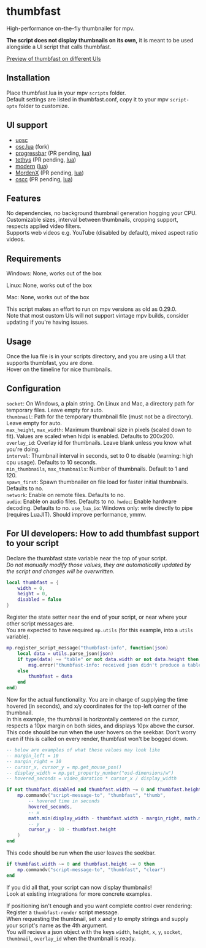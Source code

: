 # thumbfast
High-performance on-the-fly thumbnailer for mpv.

**The script does not display thumbnails on its own,** it is meant to be used alongside a UI script that calls thumbfast.

[Preview of thumbfast on different UIs](https://user-images.githubusercontent.com/42466980/199102896-65f9e989-4189-4734-82a7-bda8ee63c7a6.webm)

## Installation
Place thumbfast.lua in your mpv `scripts` folder.  
Default settings are listed in thumbfast.conf, copy it to your mpv `script-opts` folder to customize.

## UI support
- [uosc](https://github.com/tomasklaen/uosc)
- [osc.lua](https://github.com/po5/thumbfast/blob/vanilla-osc/player/lua/osc.lua) (fork)
- [progressbar](https://github.com/torque/mpv-progressbar) (PR pending, [lua](https://github.com/po5/thumbfast/blob/mpv-progressbar/build/progressbar.lua))
- [tethys](https://github.com/Zren/mpv-osc-tethys) (PR pending, [lua](https://github.com/Zren/mpv-osc-tethys/blob/a6a3f4295e9a68dbb0763f30cb2d9f73b2452445/osc_tethys.lua))
- [modern](https://github.com/maoiscat/mpv-osc-modern/tree/with.thumbfast) ([lua](https://github.com/maoiscat/mpv-osc-modern/blob/with.thumbfast/modern.lua))
- [MordenX](https://github.com/cyl0/MordenX) (PR pending, [lua](https://github.com/cyl0/MordenX/blob/16cf217c460b4eee8fdafe6821cc3c0db3d1532f/mordenx.lua))
- [oscc](https://github.com/longtermfree/oscc) (PR pending, [lua](https://github.com/longtermfree/oscc/blob/ebe49992a9121980f5956be03d6c8c9b52a2ff5e/oscc.lua))

## Features
No dependencies, no background thumbnail generation hogging your CPU.  
Customizable sizes, interval between thumbnails, cropping support, respects applied video filters.  
Supports web videos e.g. YouTube (disabled by default), mixed aspect ratio videos.

## Requirements
Windows: None, works out of the box

Linux: None, works out of the box

Mac: None, works out of the box

This script makes an effort to run on mpv versions as old as 0.29.0.  
Note that most custom UIs will not support vintage mpv builds, consider updating if you're having issues.

## Usage
Once the lua file is in your scripts directory, and you are using a UI that supports thumbfast, you are done.  
Hover on the timeline for nice thumbnails.

## Configuration
`socket`: On Windows, a plain string. On Linux and Mac, a directory path for temporary files. Leave empty for auto.  
`thumbnail`: Path for the temporary thumbnail file (must not be a directory). Leave empty for auto.  
`max_height`, `max_width`: Maximum thumbnail size in pixels (scaled down to fit). Values are scaled when hidpi is enabled. Defaults to 200x200.  
`overlay_id`: Overlay id for thumbnails. Leave blank unless you know what you're doing.  
`interval`: Thumbnail interval in seconds, set to 0 to disable (warning: high cpu usage). Defaults to 10 seconds.  
`min_thumbnails`, `max_thumbnails`: Number of thumbnails. Default to 1 and 120.  
`spawn_first`: Spawn thumbnailer on file load for faster initial thumbnails. Defaults to no.  
`network`: Enable on remote files. Defaults to no.  
`audio`: Enable on audio files. Defaults to no.
`hwdec`: Enable hardware decoding. Defaults to no.
`use_lua_io`: Windows only: write directly to pipe (requires LuaJIT). Should improve performance, ymmv.

## For UI developers: How to add thumbfast support to your script
Declare the thumbfast state variable near the top of your script.  
*Do not manually modify those values, they are automatically updated by the script and changes will be overwritten.*
```lua
local thumbfast = {
    width = 0,
    height = 0,
    disabled = false
}
```
Register the state setter near the end of your script, or near where your other script messages are.  
You are expected to have required `mp.utils` (for this example, into a `utils` variable).
```lua
mp.register_script_message("thumbfast-info", function(json)
    local data = utils.parse_json(json)
    if type(data) ~= "table" or not data.width or not data.height then
        msg.error("thumbfast-info: received json didn't produce a table with thumbnail information")
    else
        thumbfast = data
    end
end)
```
Now for the actual functionality. You are in charge of supplying the time hovered (in seconds), and x/y coordinates for the top-left corner of the thumbnail.  
In this example, the thumbnail is horizontally centered on the cursor, respects a 10px margin on both sides, and displays 10px above the cursor.  
This code should be run when the user hovers on the seekbar. Don't worry even if this is called on every render, thumbfast won't be bogged down.
```lua
-- below are examples of what these values may look like
-- margin_left = 10
-- margin_right = 10
-- cursor_x, cursor_y = mp.get_mouse_pos()
-- display_width = mp.get_property_number("osd-dimensions/w")
-- hovered_seconds = video_duration * cursor_x / display_width

if not thumbfast.disabled and thumbfast.width ~= 0 and thumbfast.height ~= 0 then
    mp.commandv("script-message-to", "thumbfast", "thumb",
        -- hovered time in seconds
        hovered_seconds,
        -- x
        math.min(display_width - thumbfast.width - margin_right, math.max(margin_left, cursor_x - thumbfast.width / 2)),
        -- y
        cursor_y - 10 - thumbfast.height
    )
end
```
This code should be run when the user leaves the seekbar.
```lua
if thumbfast.width ~= 0 and thumbfast.height ~= 0 then
    mp.commandv("script-message-to", "thumbfast", "clear")
end
```
If you did all that, your script can now display thumbnails!  
Look at existing integrations for more concrete examples.

If positioning isn't enough and you want complete control over rendering:  
Register a `thumbfast-render` script message.  
When requesting the thumbnail, set x and y to empty strings and supply your script's name as the 4th argument.  
You will recieve a json object with the keys `width`, `height`, `x`, `y`, `socket`, `thumbnail`, `overlay_id` when the thumbnail is ready.
